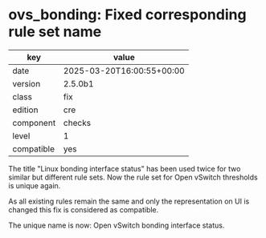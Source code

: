 [//]: # (werk v2)
# ovs_bonding: Fixed corresponding rule set name

key        | value
---------- | ---
date       | 2025-03-20T16:00:55+00:00
version    | 2.5.0b1
class      | fix
edition    | cre
component  | checks
level      | 1
compatible | yes

The title "Linux bonding interface status" has been used twice for two
similar but different rule sets. Now the rule set for Open vSwitch
thresholds is unique again.

As all existing rules remain the same and only the representation on UI is
changed this fix is considered as compatible.

The unique name is now: Open vSwitch bonding interface status.
